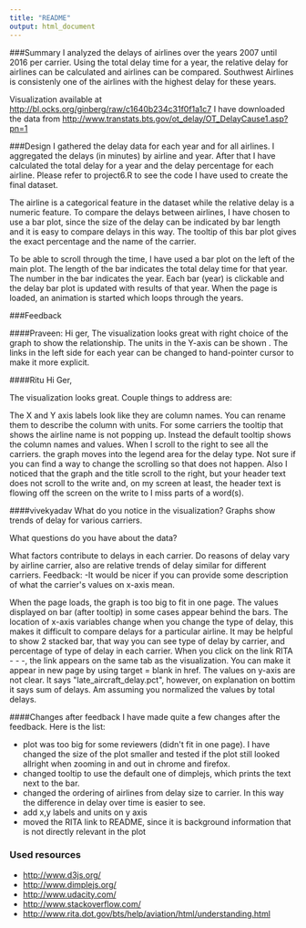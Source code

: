 ```yaml
---
title: "README"
output: html_document
---
```


###Summary
I analyzed the delays of airlines over the years 2007 until 2016 per carrier. Using the total delay time for a year, the relative delay for airlines can be calculated and airlines 
can be compared. Southwest Airlines is consistenly one of the airlines with the highest delay for these years.

Visualization available at <http://bl.ocks.org/ginberg/raw/c1640b234c31f0f1a1c7>
I have downloaded the data from <http://www.transtats.bts.gov/ot_delay/OT_DelayCause1.asp?pn=1>

###Design
I gathered the delay data for each year and for all airlines. I aggregated the delays (in minutes) by airline and year. After that I have calculated the total delay for a year and the delay percentage for each airline. Please refer to project6.R to see the code I have used to create the final dataset.

The airline is a categorical feature in the dataset while the relative delay is a numeric feature. To compare the delays between airlines, I have chosen to use a bar plot, since the size of the delay can be indicated by bar length and it is easy to compare delays in this way. The tooltip of this bar plot gives the exact percentage and the name of the carrier.

To be able to scroll through the time, I have used a bar plot on the left of the main plot. The length of the bar indicates the total delay time for that year. The number in the bar
indicates the year. Each bar (year) is clickable and the delay bar plot is updated with results of that year. When the page is loaded, an animation is started which loops through the years.

###Feedback

####Praveen:
Hi ger, The visualization looks great with right choice of the graph to show the relationship. The units in the Y-axis can be shown . The links in the left side for each year can be changed to hand-pointer cursor to make it more explicit.

####Ritu
Hi Ger,

The visualization looks great. Couple things to address are:

The X and Y axis labels look like they are column names. You can rename them to describe the column with units.
For some carriers the tooltip that shows the airline name is not popping up. Instead the default tooltip shows the column names and values.
When I scroll to the right to see all the carriers. the graph moves into the legend area for the delay type. Not sure if you can find a way to change the scrolling so that does not happen. Also I noticed that the graph and the title scroll to the right, but your header text does not scroll to the write and, on my screen at least, the header text is flowing off the screen on the write to I miss parts of a word(s).

####vivekyadav
What do you notice in the visualization? Graphs show trends of delay for various carriers.

What questions do you have about the data?

What factors contribute to delays in each carrier.
Do reasons of delay vary by airline carrier, also are relative trends of delay similar for different carriers.
Feedback: -It would be nicer if you can provide some description of what the carrier's values on x-axis mean.

When the page loads, the graph is too big to fit in one page.
The values displayed on bar (after tooltip) in some cases appear behind the bars.
The location of x-axis variables change when you change the type of delay, this makes it difficult to compare delays for a particular airline.
It may be helpful to show 2 stacked bar, that way you can see type of delay by carrier, and percentage of type of delay in each carrier.
When you click on the link RITA - - -, the link appears on the same tab as the visualization. You can make it appear in new page by using target = blank in href.
The values on y-axis are not clear. It says "late_aircraft_delay.pct", however, on explanation on bottim it says sum of delays. Am assuming you normalized the values by total delays.

####Changes after feedback
I have made quite a few changes after the feedback. Here is the list:

* plot was too big for some reviewers (didn't fit in one page). I have changed the size of the plot smaller and tested if the plot still looked allright when zooming in and out
in chrome and firefox.
* changed tooltip to use the default one of dimplejs, which prints the text next to the bar.
* changed the ordering of airlines from delay size to carrier. In this way the difference in delay over time is easier to see.
* add x,y labels and units on y axis
* moved the RITA link to README, since it is background information that is not directly relevant in the plot
 
### Used resources

* http://www.d3js.org/
* http://www.dimplejs.org/
* http://www.udacity.com/
* http://www.stackoverflow.com/
* http://www.rita.dot.gov/bts/help/aviation/html/understanding.html

